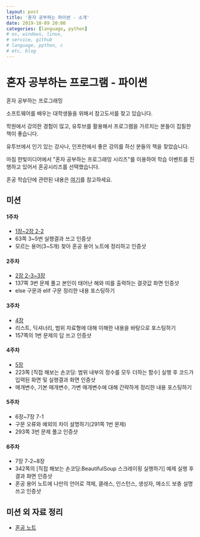 ```yaml
---
layout: post
title: '혼자 공부하는 파이썬 - 소개'
date: 2019-10-09 20:00
categories: [language, python]
# os, windows, linux, 
# service, github
# language, python, c
# etc, blog
---
```


# 혼자 공부하는 프로그램 - 파이썬
혼자 공부하는 프로그래밍

소프트웨어를 배우는 대학생들을 위해서 참고도서를 찾고 있습니다.

학원에서 강의한 경험이 많고, 유투브를 활용해서 프로그램을 가르치는 분들이 집필한 책이 좋습니다.

유투브에서 인기 있는 강사나, 인프런에서 좋은 강의를 하신 분들의 책을 찾았습니다.

마침 한빛미디어에서 "혼자 공부하는 프로그래밍 시리즈"를 이용하여 학습 이벤트를 진행하고 있어서 혼공시리즈를 선택했습니다.

혼공 학습단에 관련된 내용은 [여기](https://www.notion.so/godsman/3490c102196e40a091342367b87b418d#293bbb48b38e41a59c5847cecd84040e)를 참고하세요.

## 미션
#### 1주차
* [1장~2장 2-2](https://godsman-yang.github.io/hongong-week1)
* 63쪽 3~5번 실행결과 쓰고 인증샷
* 모르는 용어(3~5개) 찾아 혼공 용어 노트에 정리하고 인증샷

#### 2주차 
* [2장 2-3~3장](https://godsman-yang.github.io/hongong-week2)
* 137쪽 3번 문제 풀고 본인이 태어난 해와 띠를 출력하는 결괏값 화면 인증샷
* else 구문과 elif 구문 정리한 내용 포스팅하기

#### 3주차
* [4장](https://godsman-yang.github.io/hongong-week3)
* 리스트, 딕셔너리, 범위 자료형에 대해 이해한 내용을 바탕으로 포스팅하기
* 157쪽의 1번 문제의 답 쓰고 인증샷

#### 4주차
* [5장](https://godsman-yang.github.io/hongong-week4)
* 223쪽 [직접 해보는 손코딩: 범위 내부의 정수를 모두 더하는 함수] 실행 후 코드가 입력된 화면 및 실행결과 화면 인증샷
* 매개변수, 기본 매개변수, 가변 매개변수에 대해 간략하게 정리한 내용 포스팅하기

#### 5주차
* 6장~7장 7-1
* 구문 오류와 예외의 차이 설명하기(291쪽 1번 문제)
* 293쪽 3번 문제 풀고 인증샷

#### 6주차
* 7장 7-2~8장
* 342쪽의 [직접 해보는 손코딩:BeautifulSoup 스크레이핑 실행하기] 예제 실행 후 결과 화면 인증샷
* 혼공 용어 노트에 나만의 언어로 객체, 클래스, 인스턴스, 생성자, 메소드 보충 설명쓰고 인증샷

## 미션 외 자료 정리
* [혼공 노트](https://godsman-yang.github.io/hongong-note)